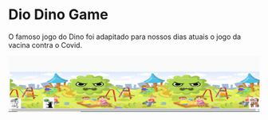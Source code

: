 # Dio Dino Game 
O famoso jogo do Dino foi adapitado para nossos dias atuais o jogo da vacina contra o Covid.

![](https://github.com/Rubenscgomesneto/jogo-dino-covid-/blob/main/jogo%20covid.PNG)
